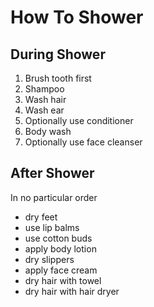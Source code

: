 # How To Shower

## During Shower

1. Brush tooth first
1. Shampoo
1. Wash hair
1. Wash ear
1. Optionally use conditioner
1. Body wash
1. Optionally use face cleanser

## After Shower

In no particular order 

- dry feet
- use lip balms
- use cotton buds
- apply body lotion
- dry slippers
- apply face cream
- dry hair with towel
- dry hair with hair dryer
